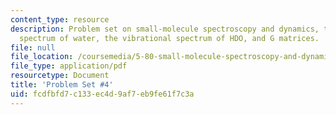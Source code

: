 ```yaml
---
content_type: resource
description: Problem set on small-molecule spectroscopy and dynamics, the microwave
  spectrum of water, the vibrational spectrum of HDO, and G matrices.
file: null
file_location: /coursemedia/5-80-small-molecule-spectroscopy-and-dynamics-fall-2008/fcdfbfd7c133ec4d9af7eb9fe61f7c3a_ps4_1994.pdf
file_type: application/pdf
resourcetype: Document
title: 'Problem Set #4'
uid: fcdfbfd7-c133-ec4d-9af7-eb9fe61f7c3a
---
```

